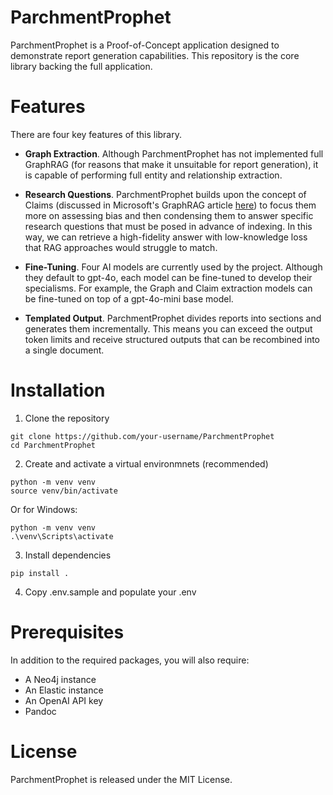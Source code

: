 # ParchmentProphet

ParchmentProphet is a Proof-of-Concept application designed to demonstrate report generation capabilities. This repository is the core library backing the full application.

# Features

There are four key features of this library.

- **Graph Extraction**. Although ParchmentProphet has not implemented full GraphRAG (for reasons that make it unsuitable for report generation), it is capable of performing full entity and relationship extraction.

- **Research Questions**. ParchmentProphet builds upon the concept of Claims (discussed in Microsoft's GraphRAG article [here](https://microsoft.github.io/graphrag/posts/index/1-default_dataflow/)) to focus them more on assessing bias and then condensing them to answer specific research questions that must be posed in advance of indexing. In this way, we can retrieve a high-fidelity answer with low-knowledge loss that RAG approaches would struggle to match.

- **Fine-Tuning**. Four AI models are currently used by the project. Although they default to gpt-4o, each model can be fine-tuned to develop their specialisms. For example, the Graph and Claim extraction models can be fine-tuned on top of a gpt-4o-mini base model.

- **Templated Output**. ParchmentProphet divides reports into sections and generates them incrementally. This means you can exceed the output token limits and receive structured outputs that can be recombined into a single document.

# Installation

1. Clone the repository

```
git clone https://github.com/your-username/ParchmentProphet
cd ParchmentProphet
```

2. Create and activate a virtual environmnets (recommended)

```
python -m venv venv
source venv/bin/activate
```

Or for Windows:

```
python -m venv venv
.\venv\Scripts\activate
```

3. Install dependencies

```
pip install .
```

4. Copy .env.sample and populate your .env

# Prerequisites

In addition to the required packages, you will also require:

- A Neo4j instance
- An Elastic instance
- An OpenAI API key
- Pandoc

# License

ParchmentProphet is released under the MIT License.